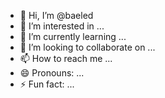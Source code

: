 - 👋 Hi, I’m @baeled
- 👀 I’m interested in ...
- 🌱 I’m currently learning ...
- 💞️ I’m looking to collaborate on ...
- 📫 How to reach me ...
- 😄 Pronouns: ...
- ⚡ Fun fact: ...

<!---
baeled/baeled is a ✨ special ✨ repository because its `README.md` (this file) appears on your GitHub profile.
You can click the Preview link to take a look at your changes.
--->
